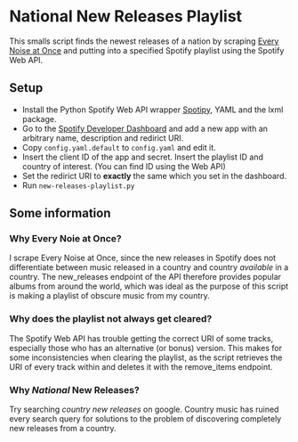 # National New Releases Playlist
This smalls script finds the newest releases of a nation by scraping [Every Noise at Once](https://everynoise.com/new_releases_by_genre) and putting into a specified Spotify playlist using the Spotify Web API.

## Setup
* Install the Python Spotify Web API wrapper [Spotipy](https://github.com/spotipy-dev/spotipy), YAML and the lxml package.
* Go to the [Spotify Developer Dashboard](https://developer.spotify.com/dashboard) and add a new app with an arbitrary name, description and redirict URI.
* Copy `config.yaml.default` to `config.yaml` and edit it.
* Insert the client ID of the app and secret. Insert the playlist ID and country of interest. (You can find ID using the Web API)
* Set the redirict URI to **exactly** the same which you set in the dashboard.
* Run `new-releases-playlist.py`

## Some information
### Why Every Noie at Once?
I scrape Every Noise at Once, since the new releases in Spotify does not differentiate between music released in a country and country *available* in a country.
The new_releases endpoint of the API therefore provides popular albums from around the world, which was ideal 
as the purpose of this script is making a playlist of obscure music from my country.

### Why does the playlist not always get cleared?
The Spotify Web API has trouble getting the correct URI of some tracks, especially those who has an alternative (or bonus) version.
This makes for some inconsistencies when clearing the playlist, as the script retrieves the URI of every track within and deletes it with the remove_items endpoint.

### Why *National* New Releases?
Try searching *country new releases* on google. Country music has ruined every search query for solutions to the problem of discovering completely new releases from a country.